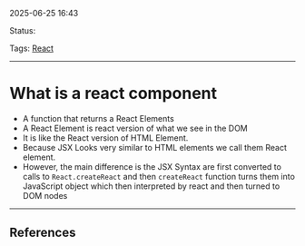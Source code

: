 
2025-06-25 16:43

Status:

Tags: [React](../../../3%20-%20Tags/React.md)

---
# What is a react component
- A function that returns a React Elements
- A React Element is react version of what we see in the DOM
- It is like the React version of HTML Element.
- Because JSX Looks very similar to HTML elements we call them React element. 
- However, the main difference is the JSX Syntax  are first converted to calls to `React.createReact` and then `createReact` function turns them into JavaScript object which then interpreted by react and then turned to DOM nodes

---
## References

